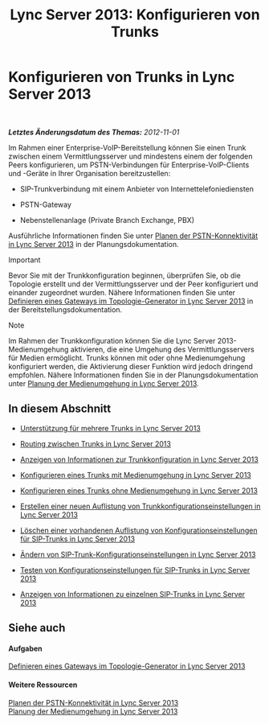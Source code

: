 ﻿---
title: 'Lync Server 2013: Konfigurieren von Trunks'
TOCTitle: Konfigurieren von Trunks
ms:assetid: 0c339511-a185-484e-94f0-dbe918b7e48a
ms:mtpsurl: https://technet.microsoft.com/de-de/library/Gg398170(v=OCS.15)
ms:contentKeyID: 49293149
ms.date: 05/19/2016
mtps_version: v=OCS.15
ms.translationtype: HT
---

# Konfigurieren von Trunks in Lync Server 2013

 

_**Letztes Änderungsdatum des Themas:** 2012-11-01_

Im Rahmen einer Enterprise-VoIP-Bereitstellung können Sie einen Trunk zwischen einem Vermittlungsserver und mindestens einem der folgenden Peers konfigurieren, um PSTN-Verbindungen für Enterprise-VoIP-Clients und -Geräte in Ihrer Organisation bereitzustellen:

  - SIP-Trunkverbindung mit einem Anbieter von Internettelefoniediensten

  - PSTN-Gateway

  - Nebenstellenanlage (Private Branch Exchange, PBX)

Ausführliche Informationen finden Sie unter [Planen der PSTN-Konnektivität in Lync Server 2013](lync-server-2013-planning-for-pstn-connectivity.md) in der Planungsdokumentation.


> [!IMPORTANT]
> Bevor Sie mit der Trunkkonfiguration beginnen, überprüfen Sie, ob die Topologie erstellt und der Vermittlungsserver und der Peer konfiguriert und einander zugeordnet wurden. Nähere Informationen finden Sie unter <A href="lync-server-2013-define-a-gateway-in-topology-builder.md">Definieren eines Gateways im Topologie-Generator in Lync Server 2013</A> in der Bereitstellungsdokumentation.




> [!NOTE]
> Im Rahmen der Trunkkonfiguration können Sie die Lync Server 2013-Medienumgehung aktivieren, die eine Umgehung des Vermittlungsservers für Medien ermöglicht. Trunks können mit oder ohne Medienumgehung konfiguriert werden, die Aktivierung dieser Funktion wird jedoch dringend empfohlen. Nähere Informationen finden Sie in der Planungsdokumentation unter <A href="lync-server-2013-planning-for-media-bypass.md">Planung der Medienumgehung in Lync Server 2013</A>.



## In diesem Abschnitt

  - [Unterstützung für mehrere Trunks in Lync Server 2013](lync-server-2013-multiple-trunk-support.md)

  - [Routing zwischen Trunks in Lync Server 2013](lync-server-2013-inter-trunk-routing.md)

  - [Anzeigen von Informationen zur Trunkkonfiguration in Lync Server 2013](lync-server-2013-view-trunk-configuration-information.md)

  - [Konfigurieren eines Trunks mit Medienumgehung in Lync Server 2013](lync-server-2013-configure-a-trunk-with-media-bypass.md)

  - [Konfigurieren eines Trunks ohne Medienumgehung in Lync Server 2013](lync-server-2013-configure-a-trunk-without-media-bypass.md)

  - [Erstellen einer neuen Auflistung von Trunkkonfigurationseinstellungen in Lync Server 2013](lync-server-2013-create-a-new-collection-of-trunk-configuration-settings.md)

  - [Löschen einer vorhandenen Auflistung von Konfigurationseinstellungen für SIP-Trunks in Lync Server 2013](lync-server-2013-delete-an-existing-collection-of-sip-trunk-configuration-settings.md)

  - [Ändern von SIP-Trunk-Konfigurationseinstellungen in Lync Server 2013](lync-server-2013-modify-sip-trunk-configuration-settings.md)

  - [Testen von Konfigurationseinstellungen für SIP-Trunks in Lync Server 2013](lync-server-2013-test-sip-trunk-configuration-settings.md)

  - [Anzeigen von Informationen zu einzelnen SIP-Trunks in Lync Server 2013](lync-server-2013-view-information-about-individual-sip-trunks.md)

## Siehe auch

#### Aufgaben

[Definieren eines Gateways im Topologie-Generator in Lync Server 2013](lync-server-2013-define-a-gateway-in-topology-builder.md)  

#### Weitere Ressourcen

[Planen der PSTN-Konnektivität in Lync Server 2013](lync-server-2013-planning-for-pstn-connectivity.md)  
[Planung der Medienumgehung in Lync Server 2013](lync-server-2013-planning-for-media-bypass.md)

